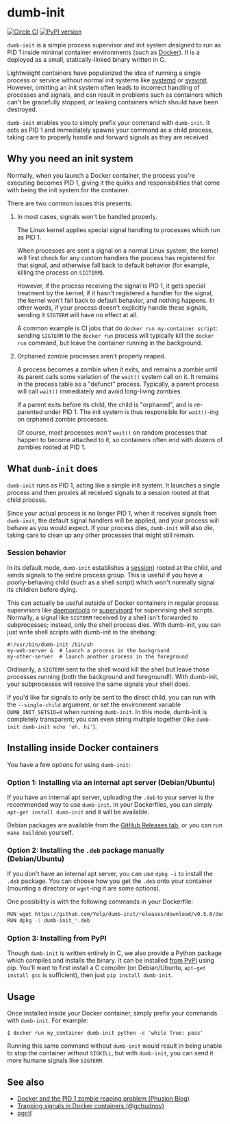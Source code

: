 dumb-init
========

[![Circle CI](https://circleci.com/gh/Yelp/dumb-init.svg?style=svg)](https://circleci.com/gh/Yelp/dumb-init)
[![PyPI version](https://badge.fury.io/py/dumb-init.svg)](https://pypi.python.org/pypi/dumb-init)


`dumb-init` is a simple process supervisor and init system designed to run as
PID 1 inside minimal container environments (such as [Docker][docker]). It is a
deployed as a small, statically-linked binary written in C.

Lightweight containers have popularized the idea of running a single process or
service without normal init systems like [systemd][systemd] or
[sysvinit][sysvinit]. However, omitting an init system often leads to incorrect
handling of processes and signals, and can result in problems such as
containers which can't be gracefully stopped, or leaking containers which
should have been destroyed.

`dumb-init` enables you to simply prefix your command with `dumb-init`. It acts
as PID 1 and immediately spawns your command as a child process, taking care to
properly handle and forward signals as they are received.


## Why you need an init system

Normally, when you launch a Docker container, the process you're executing
becomes PID 1, giving it the quirks and responsibilities that come with being
the init system for the container.

There are two common issues this presents:

1. In most cases, signals won't be handled properly.

   The Linux kernel applies special signal handling to processes which run as
   PID 1.

   When processes are sent a signal on a normal Linux system, the kernel will
   first check for any custom handlers the process has registered for that
   signal, and otherwise fall back to default behavior (for example, killing
   the process on `SIGTERM`).

   However, if the process receiving the signal is PID 1, it gets special
   treatment by the kernel; if it hasn't registered a handler for the signal,
   the kernel won't fall back to default behavior, and nothing happens. In
   other words, if your process doesn't explicitly handle these signals,
   sending it `SIGTERM` will have no effect at all.

   A common example is CI jobs that do `docker run my-container script`: sending
   `SIGTERM` to the `docker run` process will typically kill the `docker run` command,
   but leave the container running in the background.

2. Orphaned zombie processes aren't properly reaped.

   A process becomes a zombie when it exits, and remains a zombie until its
   parent calls some variation of the `wait()` system call on it. It remains in
   the process table as a "defunct" process. Typically, a parent process will
   call `wait()` immediately and avoid long-living zombies.

   If a parent exits before its child, the child is "orphaned", and is
   re-parented under PID 1. The init system is thus responsible for
   `wait()`-ing on orphaned zombie processes.

   Of course, most processes *won't* `wait()` on random processes that happen
   to become attached to it, so containers often end with dozens of zombies
   rooted at PID 1.


## What `dumb-init` does

`dumb-init` runs as PID 1, acting like a simple init system. It launches a
single process and then proxies all received signals to a session rooted at
that child process.

Since your actual process is no longer PID 1, when it receives signals from
`dumb-init`, the default signal handlers will be applied, and your process will
behave as you would expect. If your process dies, `dumb-init` will also die,
taking care to clean up any other processes that might still remain.


### Session behavior

In its default mode, `dumb-init` establishes a
[session](http://man7.org/linux/man-pages/man2/setsid.2.html)) rooted at the
child, and sends signals to the entire process group. This is useful if you
have a poorly-behaving child (such as a shell script) which won't normally
signal its children before dying.

This can actually be useful outside of Docker containers in regular process
supervisors like [daemontools][daemontools] or [supervisord][supervisord] for
supervising shell scripts. Normally, a signal like `SIGTERM` received by a
shell isn't forwarded to subprocesses; instead, only the shell process dies.
With dumb-init, you can just write shell scripts with dumb-init in the shebang:

    #!/usr/bin/dumb-init /bin/sh
    my-web-server &  # launch a process in the background
    my-other-server  # launch another process in the foreground

Ordinarily, a `SIGTERM` sent to the shell would kill the shell but leave those
processes running (both the background and foreground!).  With dumb-init, your
subprocesses will receive the same signals your shell does.

If you'd like for signals to only be sent to the direct child, you can run with
the `--single-child` argument, or set the environment variable
`DUMB_INIT_SETSID=0` when running `dumb-init`. In this mode, dumb-init is
completely transparent; you can even string multiple together (like `dumb-init
dumb-init echo 'oh, hi'`).


## Installing inside Docker containers

You have a few options for using `dumb-init`:


### Option 1: Installing via an internal apt server (Debian/Ubuntu)

If you have an internal apt server, uploading the `.deb` to your server is the
recommended way to use `dumb-init`. In your Dockerfiles, you can simply
`apt-get install dumb-init` and it will be available.

Debian packages are available from the [GitHub Releases tab][gh-releases], or
you can run `make builddeb` yourself.


### Option 2: Installing the `.deb` package manually (Debian/Ubuntu)

If you don't have an internal apt server, you can use `dpkg -i` to install the
`.deb` package. You can choose how you get the `.deb` onto your container
(mounting a directory or `wget`-ing it are some options).

One possibility is with the following commands in your Dockerfile:

```bash
RUN wget https://github.com/Yelp/dumb-init/releases/download/v0.5.0/dumb-init_0.5.0_amd64.deb
RUN dpkg -i dumb-init_*.deb
```


### Option 3: Installing from PyPI

Though `dumb-init` is written entirely in C, we also provide a Python package
which compiles and installs the binary. It can be installed [from
PyPI](https://pypi.python.org/pypi/dumb-init) using pip. You'll want to first
install a C compiler (on Debian/Ubuntu, `apt-get install gcc` is sufficient),
then just `pip install dumb-init`.


## Usage

Once installed inside your Docker container, simply prefix your commands with
`dumb-init`. For example:

    $ docker run my_container dumb-init python -c 'while True: pass'

Running this same command without `dumb-init` would result in being unable to
stop the container without `SIGKILL`, but with `dumb-init`, you can send it
more humane signals like `SIGTERM`.


## See also

* [Docker and the PID 1 zombie reaping problem (Phusion Blog)](https://blog.phusion.nl/2015/01/20/docker-and-the-pid-1-zombie-reaping-problem/)
* [Trapping signals in Docker containers (@gchudnov)](https://medium.com/@gchudnov/trapping-signals-in-docker-containers-7a57fdda7d86)
* [pgctl](https://github.com/Yelp/pgctl)


[daemontools]: http://cr.yp.to/daemontools.html
[supervisord]: http://supervisord.org/
[gh-releases]: https://github.com/Yelp/dumb-init/releases
[systemd]: https://wiki.freedesktop.org/www/Software/systemd/
[sysvinit]: https://wiki.archlinux.org/index.php/SysVinit
[docker]: https://www.docker.com/
